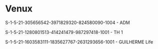 # Venux

S-1-5-21-305656542-3971829320-824580090-1004 - ADM

S-1-5-21-1280801513-414241479-987297418-1001 - TH 1

S-1-5-21-1603583111-1835627767-2631293656-1001 - GUILHERME Life
